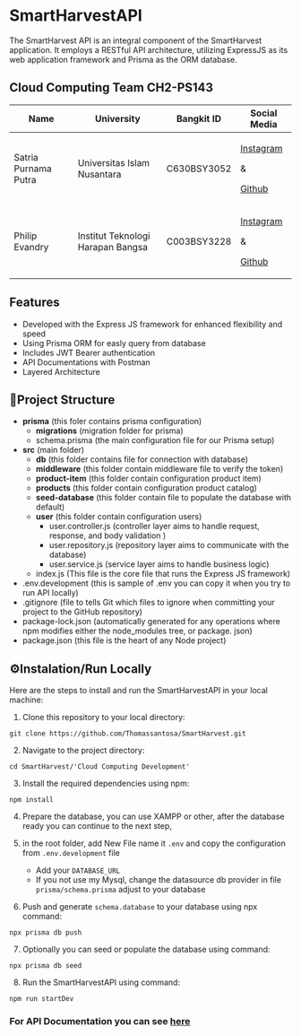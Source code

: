 # SmartHarvestAPI

The SmartHarvest API is an integral component of the SmartHarvest application. It employs a RESTful API architecture, utilizing ExpressJS as its web application framework and Prisma as the ORM database.

## Cloud Computing Team CH2-PS143

<table  align="center">
  <thead>
    <tr>
      <th>Name</th>
      <th>University</th>
			<th>Bangkit ID</th>
			<th>Social Media</th>
    </tr>
  </thead>
  <tbody>
    <tr>
      <td>Satria Purnama Putra</td>
			<td>Universitas Islam Nusantara</td>
			<td>C630BSY3052</td>
			<td><p><a href="https://www.instagram.com/satria.prnama/">Instagram</a></p> & <p><a href="https://github.com/satriapurnama0311/"> Github</a></p></td>
    </tr>
		<tr>
      <td>Philip Evandry</td>
			<td>Institut Teknologi Harapan Bangsa</td>
			<td>C003BSY3228</td>
			<td><p><a href="https://www.instagram.com/philipevandry15/">Instagram</a></p> & <p><a href="https://github.com/philipevandry"> Github</a></p></td>
    </tr>
  </tbody>
</table>

## Features

- Developed with the Express JS framework for enhanced flexibility and speed
- Using Prisma ORM for easly query from database
- Includes JWT Bearer authentication
- API Documentations with Postman
- Layered Architecture

## 📂Project Structure

- **prisma** (this foler contains prisma configuration)
  - **migrations** (migration folder for prisma)
  - schema.prisma (the main configuration file for our Prisma setup)
- **src** (main folder)
  - **db** (this folder contains file for connection with database)
  - **middleware** (this folder contain middleware file to verify the token)
  - **product-item** (this folder contain configuration product item)
  - **products** (this folder contain configuration product catalog)
  - **seed-database** (this folder contain file to populate the database with default)
  - **user** (this folder contain configuration users)
    - user.controller.js (controller layer aims to handle request, response, and body validation )
    - user.repository.js (repository layer aims to communicate with the database)
    - user.service.js (service layer aims to handle business logic)
  - index.js (This file is the core file that runs the Express JS framework)
- .env.development (this is sample of .env you can copy it when you try to run API locally)
- .gitignore (file to tells Git which files to ignore when committing your project to the GitHub repository)
- package-lock.json (automatically generated for any operations where npm modifies either the node_modules tree, or package. json)
- package.json (this file is the heart of any Node project)

## ⚙️Instalation/Run Locally

Here are the steps to install and run the SmartHarvestAPI in your local machine:

1. Clone this repository to your local directory:

```shell
git clone https://github.com/Thomassantosa/SmartHarvest.git
```

2. Navigate to the project directory:

```shell
cd SmartHarvest/'Cloud Computing Development'
```

3. Install the required dependencies using npm:

```shell
npm install
```

4. Prepare the database, you can use XAMPP or other, after the database ready you can continue to the next step,

5. in the root folder, add New File name it `.env` and copy the configuration from `.env.development` file

   - Add your `DATABASE_URL`
   - If you not use my Mysql, change the datasource db provider in file `prisma/schema.prisma` adjust to your database

6. Push and generate `schema.database` to your database using npx command:

```shell
npx prisma db push
```

7. Optionally you can seed or populate the database using command:

```shell
npx prisma db seed
```

8. Run the SmartHarvestAPI using command:

```shell
npm run startDev
```

### For API Documentation you can see [here](#)
